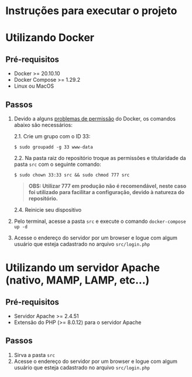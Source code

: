 # Instruções para executar o projeto

# Utilizando Docker

## Pré-requisitos

- Docker >= 20.10.10
- Docker Compose >= 1.29.2
- Linux ou MacOS

## Passos

1. Devido a alguns [problemas de permissão](https://github.com/docker/compose/issues/5507#issuecomment-353890002) do Docker, os comandos abaixo são necessários:

    2.1. Crie um grupo com o ID 33:

    ```
    $ sudo groupadd -g 33 www-data
    ```

    2.2. Na pasta raiz do repositório troque as permissões e titularidade da pasta `src` com o seguinte comando:

    ```
    $ sudo chown 33:33 src && sudo chmod 777 src
    ```

    > **OBS: Utilizar 777 em produção não é recomendável, neste caso foi utilizado para facilitar a configuração, devido à natureza do repositório.**

    2.4. Reinicie seu dispositivo

2. Pelo terminal, acesse a pasta `src` e execute o comando `docker-compose up -d`

3. Acesse o endereço do servidor por um browser e logue com algum usuário que esteja cadastrado no arquivo `src/login.php`

# Utilizando um servidor Apache (nativo, MAMP, LAMP, etc...)

## Pré-requisitos

- Servidor Apache >= 2.4.51
- Extensão do PHP (>= 8.0.12) para o servidor Apache

## Passos

1. Sirva a pasta `src`
2. Acesse o endereço do servidor por um browser e logue com algum usuário que esteja cadastrado no arquivo `src/login.php`
